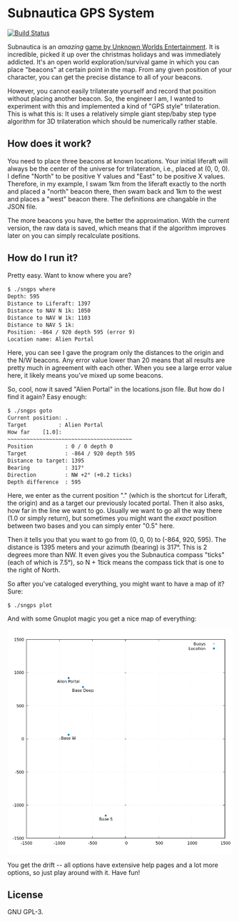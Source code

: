 # Subnautica GPS System
[![Build Status](https://travis-ci.com/johndoe31415/subnautica-gps.svg?branch=master)](https://travis-ci.com/johndoe31415/subnautica-gps)

Subnautica is an *amazing* [game by Unknown Worlds
Entertainment](https://unknownworlds.com/subnautica/). It is incredible, picked
it up over the christmas holidays and was immediately addicted. It's an open
world exploration/survival game in which you can place "beacons" at certain
point in the map. From any given position of your character, you can get the
precise distance to all of your beacons.

However, you cannot easily trilaterate yourself and record that position
without placing another beacon. So, the engineer I am, I wanted to experiment
with this and implemented a kind of "GPS style" trilateration. This is what
this is: It uses a relatively simple giant step/baby step type algorithm for 3D
trilateration which should be numerically rather stable.

## How does it work?
You need to place three beacons at known locations. Your initial liferaft will
always be the center of the universe for trilateration, i.e., placed at (0, 0, 0).
I define "North" to be positive Y values and "East" to be positive X values.
Therefore, in my example, I swam 1km from the liferaft exactly to the north and
placed a "north" beacon there, then swam back and 1km to the west and places a
"west" beacon there. The definitions are changable in the JSON file.

The more beacons you have, the better the approximation. With the current
version, the raw data is saved, which means that if the algorithm improves
later on you can simply recalculate positions.

## How do I run it?
Pretty easy. Want to know where you are?

```
$ ./sngps where
Depth: 595
Distance to Liferaft: 1397
Distance to NAV N 1k: 1050
Distance to NAV W 1k: 1103
Distance to NAV S 1k:
Position: -864 / 920 depth 595 (error 9)
Location name: Alien Portal
```
Here, you can see I gave the program only the distances to the origin and the
N/W beacons. Any error value lower than 20 means that all results are pretty
much in agreement with each other. When you see a large error value here, it
likely means you've mixed up some beacons.

So, cool, now it saved "Alien Portal" in the locations.json file. But how do I
find it again? Easy enough:

```
$ ./sngps goto
Current position: .
Target          : Alien Portal
How far    [1.0]:
~~~~~~~~~~~~~~~~~~~~~~~~~~~~~~~~~~~~~~~
Position          : 0 / 0 depth 0
Target            : -864 / 920 depth 595
Distance to target: 1395
Bearing           : 317°
Direction         : NW +2° (+0.2 ticks)
Depth difference  : 595
```

Here, we enter as the current position "." (which is the shortcut for Liferaft,
the origin) and as a target our previously located portal. Then it also asks,
how far in the line we want to go. Usually we want to go all the way there (1.0
or simply return), but sometimes you might want the *exact* position between
two bases and you can simply enter "0.5" here.

Then it tells you that you want to go from (0, 0, 0) to (-864, 920, 595). The
distance is 1395 meters and your azimuth (bearing) is 317°. This is 2 degrees
more than NW. It even gives you the Subnautica compass "ticks" (each of which
is 7.5°), so N + 1tick means the compass tick that is one to the right of
North.

So after you've cataloged everything, you might want to have a map of it? Sure:

```
$ ./sngps plot
```

And with some Gnuplot magic you get a nice map of everything:

![Map of the plotted terrain](https://raw.githubusercontent.com/johndoe31415/subnautica-gps/master/docs/map.png)

You get the drift -- all options have extensive help pages and a lot more
options, so just play around with it. Have fun!

## License
GNU GPL-3.
